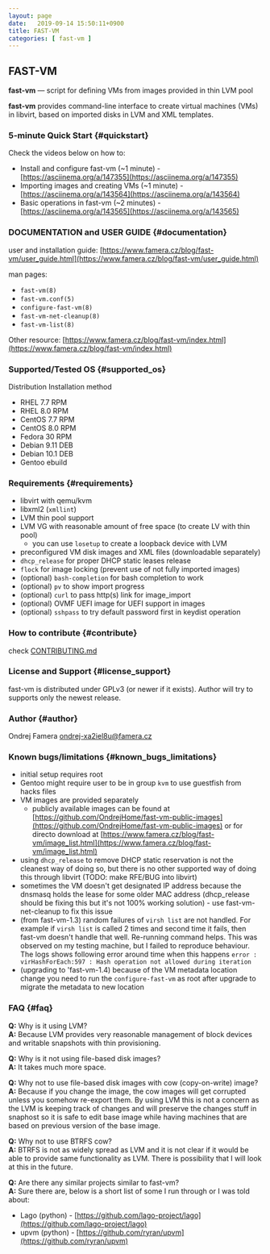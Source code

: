 ```yaml
---
layout: page
date:   2019-09-14 15:50:11+0900
title: FAST-VM
categories: [ fast-vm ]
---
```


## FAST-VM

**fast-vm** — script for defining VMs from images provided in thin LVM pool

**fast-vm** provides command-line interface to create virtual machines (VMs) in libvirt,
based on imported disks in LVM and XML templates.

### 5-minute Quick Start {#quickstart}
Check the videos below on how to:
- Install and configure fast-vm (~1 minute) - [https://asciinema.org/a/147355](https://asciinema.org/a/147355)
- Importing images and creating VMs (~1 minute) - [https://asciinema.org/a/143564](https://asciinema.org/a/143564)
- Basic operations in fast-vm (~2 minutes) - [https://asciinema.org/a/143565](https://asciinema.org/a/143565)

### DOCUMENTATION and USER GUIDE {#documentation}
user and installation guide:
  [https://www.famera.cz/blog/fast-vm/user_guide.html](https://www.famera.cz/blog/fast-vm/user_guide.html)

man pages:
- `fast-vm(8)`
- `fast-vm.conf(5)`
- `configure-fast-vm(8)`
- `fast-vm-net-cleanup(8)`
- `fast-vm-list(8)`

Other resource: [https://www.famera.cz/blog/fast-vm/index.html](https://www.famera.cz/blog/fast-vm/index.html)

### Supported/Tested OS {#supported_os}
Distribution    Installation method
- RHEL 7.7	RPM
- RHEL 8.0	RPM
- CentOS 7.7	RPM
- CentOS 8.0	RPM
- Fedora 30	RPM
- Debian 9.11	DEB
- Debian 10.1	DEB
- Gentoo	ebuild

### Requirements {#requirements}
- libvirt with qemu/kvm
- libxml2 (`xmllint`)
- LVM thin pool support
- LVM VG with reasonable amount of free space (to create LV with thin pool)
  - you can use `losetup` to create a loopback device with LVM
- preconfigured VM disk images and XML files (downloadable separately)
- `dhcp_release` for proper DHCP static leases release
- `flock` for image locking (prevent use of not fully imported images)
- (optional) `bash-completion` for bash completion to work
- (optional) `pv` to show import progress
- (optional) `curl` to pass http(s) link for image_import
- (optional) OVMF UEFI image for UEFI support in images
- (optional) `sshpass` to try default password first in keydist operation

### How to contribute {#contribute}
check [CONTRIBUTING.md](CONTRIBUTING.md)

### License and Support {#license_support}
fast-vm is distributed under GPLv3 (or newer if it exists).
Author will try to supports only the newest release.

### Author {#author}
Ondrej Famera <ondrej-xa2iel8u@famera.cz>

### Known bugs/limitations {#known_bugs_limitations}
- initial setup requires root
- Gentoo might require user to be in group `kvm` to use guestfish from hacks files
- VM images are provided separately
  - publicly available images can be found at [https://github.com/OndrejHome/fast-vm-public-images](https://github.com/OndrejHome/fast-vm-public-images) or for directo download at [https://www.famera.cz/blog/fast-vm/image_list.html](https://www.famera.cz/blog/fast-vm/image_list.html)
- using `dhcp_release` to remove DHCP static reservation is not the cleanest
  way of doing so, but there is no other supported way of doing this through libvirt
  (TODO: make RFE/BUG into libvirt)
- sometimes the VM doesn't get designated IP address because the dnsmasq holds
  the lease for some older MAC address (dhcp_release should be fixing this but
  it's not 100% working solution) - use fast-vm-net-cleanup to fix this issue
- (from fast-vm-1.3) random failures of `virsh list` are not handled. For example if `virsh list` is called
  2 times and second time it fails, then fast-vm doesn't handle that well. Re-running command helps.
  This was observed on my testing machine, but I failed to reproduce behaviour.
  The logs shows following error around time when this happens
    `error : virHashForEach:597 : Hash operation not allowed during iteration`
- (upgrading to 'fast-vm-1.4) because of the VM metadata location change you need to run
  the `configure-fast-vm` as root after upgrade to migrate the metadata to new location

### FAQ {#faq}
**Q:** Why is it using LVM?   
**A:** Because LVM provides very reasonable management of block devices and writable snapshots
with thin provisioning.

**Q:** Why is it not using file-based disk images?   
**A:** It takes much more space.

**Q:** Why not to use file-based disk images with cow (copy-on-write) image?   
**A:** Because if you change the image, the cow images will get corrupted unless you somehow
re-export them. By using LVM this is not a concern as the LVM is keeping track of changes
and will preserve the changes stuff in snaphost so it is safe to edit base image while having
machines that are based on previous version of the base image.

**Q:** Why not to use BTRFS cow?   
**A:** BTRFS is not as widely spread as LVM and it is not clear if it would be able to provide same
functionality as LVM. There is possibility that I will look at this in the future.

**Q:** Are there any similar projects similar to fast-vm?   
**A:** Sure there are, below is a short list of some I run through or I was told about:
- Lago (python) - [https://github.com/lago-project/lago](https://github.com/lago-project/lago)
- upvm (python) - [https://github.com/ryran/upvm](https://github.com/ryran/upvm)
